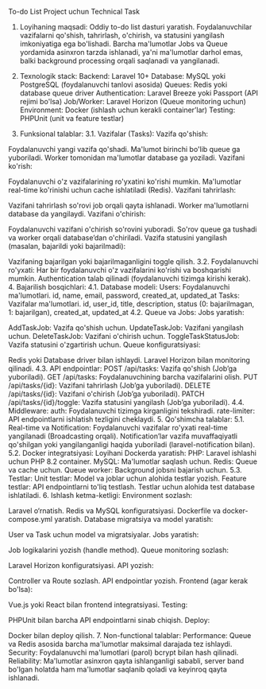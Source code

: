 To-do List Project uchun Technical Task
1. Loyihaning maqsadi:
   Oddiy to-do list dasturi yaratish. Foydalanuvchilar vazifalarni qo'shish, tahrirlash, o'chirish, va statusini yangilash imkoniyatiga ega bo'lishadi. Barcha ma'lumotlar Jobs va Queue yordamida asinxron tarzda ishlanadi, ya'ni ma'lumotlar darhol emas, balki background processing orqali saqlanadi va yangilanadi.

2. Texnologik stack:
   Backend: Laravel 10+
   Database: MySQL yoki PostgreSQL (foydalanuvchi tanlovi asosida)
   Queues: Redis yoki database queue driver
   Authentication: Laravel Breeze yoki Passport (API rejimi bo'lsa)
   Job/Worker: Laravel Horizon (Queue monitoring uchun)
   Environment: Docker (ishlash uchun kerakli container’lar)
   Testing: PHPUnit (unit va feature testlar)
3. Funksional talablar:
   3.1. Vazifalar (Tasks):
   Vazifa qo'shish:

Foydalanuvchi yangi vazifa qo'shadi.
Ma'lumot birinchi bo'lib queue ga yuboriladi.
Worker tomonidan ma'lumotlar database ga yoziladi.
Vazifani ko'rish:

Foydalanuvchi o'z vazifalarining ro'yxatini ko'rishi mumkin.
Ma'lumotlar real-time ko'rinishi uchun cache ishlatiladi (Redis).
Vazifani tahrirlash:

Vazifani tahrirlash so'rovi job orqali qayta ishlanadi.
Worker ma'lumotlarni database da yangilaydi.
Vazifani o'chirish:

Foydalanuvchi vazifani o'chirish so'rovini yuboradi.
So'rov queue ga tushadi va worker orqali database’dan o'chiriladi.
Vazifa statusini yangilash (masalan, bajarildi yoki bajarilmadi):

Vazifaning bajarilgan yoki bajarilmaganligini toggle qilish.
3.2. Foydalanuvchi ro'yxati:
Har bir foydalanuvchi o'z vazifalarini ko'rishi va boshqarishi mumkin.
Authentication talab qilinadi (foydalanuvchi tizimga kirishi kerak).
4. Bajarilish bosqichlari:
   4.1. Database modeli:
   Users: Foydalanuvchi ma'lumotlari.
   id, name, email, password, created_at, updated_at
   Tasks: Vazifalar ma'lumotlari.
   id, user_id, title, description, status (0: bajarilmagan, 1: bajarilgan), created_at, updated_at
   4.2. Queue va Jobs:
   Jobs yaratish:

AddTaskJob: Vazifa qo'shish uchun.
UpdateTaskJob: Vazifani yangilash uchun.
DeleteTaskJob: Vazifani o'chirish uchun.
ToggleTaskStatusJob: Vazifa statusini o'zgartirish uchun.
Queue konfiguratsiyasi:

Redis yoki Database driver bilan ishlaydi.
Laravel Horizon bilan monitoring qilinadi.
4.3. API endpointlar:
POST /api/tasks: Vazifa qo'shish (Job’ga yuboriladi).
GET /api/tasks: Foydalanuvchining barcha vazifalarini olish.
PUT /api/tasks/{id}: Vazifani tahrirlash (Job’ga yuboriladi).
DELETE /api/tasks/{id}: Vazifani o'chirish (Job’ga yuboriladi).
PATCH /api/tasks/{id}/toggle: Vazifa statusini yangilash (Job’ga yuboriladi).
4.4. Middleware:
auth: Foydalanuvchi tizimga kirganligini tekshiradi.
rate-limiter: API endpointlarni ishlatish tezligini cheklaydi.
5. Qo'shimcha talablar:
   5.1. Real-time va Notification:
   Foydalanuvchi vazifalar ro'yxati real-time yangilanadi (Broadcasting orqali).
   Notification’lar vazifa muvaffaqiyatli qo'shilgan yoki yangilanganligi haqida yuboriladi (laravel-notification bilan).
   5.2. Docker integratsiyasi:
   Loyihani Dockerda yaratish:
   PHP: Laravel ishlashi uchun PHP 8.2 container.
   MySQL: Ma'lumotlar saqlash uchun.
   Redis: Queue va cache uchun.
   Queue worker: Background jobsni bajarish uchun.
   5.3. Testlar:
   Unit testlar: Model va joblar uchun alohida testlar yozish.
   Feature testlar: API endpointlarni to'liq testlash.
   Testlar uchun alohida test database ishlatiladi.
6. Ishlash ketma-ketligi:
   Environment sozlash:

Laravel o‘rnatish.
Redis va MySQL konfiguratsiyasi.
Dockerfile va docker-compose.yml yaratish.
Database migratsiya va model yaratish:

User va Task uchun model va migratsiyalar.
Jobs yaratish:

Job logikalarini yozish (handle method).
Queue monitoring sozlash:

Laravel Horizon konfiguratsiyasi.
API yozish:

Controller va Route sozlash.
API endpointlar yozish.
Frontend (agar kerak bo'lsa):

Vue.js yoki React bilan frontend integratsiyasi.
Testing:

PHPUnit bilan barcha API endpointlarni sinab chiqish.
Deploy:

Docker bilan deploy qilish.
7. Non-functional talablar:
   Performance: Queue va Redis asosida barcha ma'lumotlar maksimal darajada tez ishlaydi.
   Security: Foydalanuvchi ma'lumotlari (parol) bcrypt bilan hash qilinadi.
   Reliability: Ma'lumotlar asinxron qayta ishlanganligi sababli, server band bo'lgan holatda ham ma'lumotlar saqlanib qoladi va keyinroq qayta ishlanadi.
